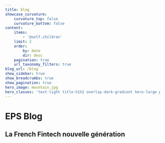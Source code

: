 ```yaml
---
title: blog
showcase_curvature:
    curvature_top: false
    curvature_bottom: false
content:
    items:
        - '@self.children'
    limit: 2
    order:
        by: date
        dir: desc
    pagination: true
    url_taxonomy_filters: true
blog_url: /blog
show_sidebar: true
show_breadcrumbs: true
show_pagination: true
hero_image: mountain.jpg
hero_classes: 'text-light title-h1h2 overlay-dark-gradient hero-large parallax '
---
```


# **EPS** Blog
## **La French Fintech** nouvelle génération